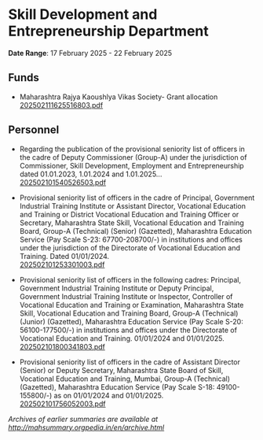 # Skill Development and Entrepreneurship Department

**Date Range**: 17 February 2025 - 22 February 2025


## Funds
- Maharashtra Rajya Kaoushlya Vikas Society- Grant allocation\
  [202502111625516803.pdf](https://gr.maharashtra.gov.in/Site/Upload/Government%20Resolutions/English/202502111625516803.pdf)

## Personnel
- Regarding the publication of the provisional seniority list of officers in the cadre of Deputy Commissioner (Group-A) under the jurisdiction of Commissioner, Skill Development, Employment and Entrepreneurship dated 01.01.2023, 1.01.2024 and 1.01.2025...\
  [202502101540526503.pdf](https://gr.maharashtra.gov.in/Site/Upload/Government%20Resolutions/English/202502101540526503.pdf)

- Provisional seniority list of officers in the cadre of Principal, Government Industrial Training Institute or Assistant Director, Vocational Education and Training or District Vocational Education and Training Officer or Secretary, Maharashtra State Skill, Vocational Education and Training Board, Group-A (Technical) (Senior) (Gazetted), Maharashtra Education Service (Pay Scale S-23: 67700-208700/-) in institutions and offices under the jurisdiction of the Directorate of Vocational Education and Training. Dated 01/01/2024.\
  [202502101253301003.pdf](https://gr.maharashtra.gov.in/Site/Upload/Government%20Resolutions/English/202502101253301003.pdf)

- Provisional seniority list of officers in the following cadres: Principal, Government Industrial Training Institute or Deputy Principal, Government Industrial Training Institute or Inspector, Controller of Vocational Education and Training or Examination, Maharashtra State Skill, Vocational Education and Training Board, Group-A (Technical) (Junior) (Gazetted), Maharashtra Education Service (Pay Scale S-20: 56100-177500/-) in institutions and offices under the Directorate of Vocational Education and Training. 01/01/2024 and 01/01/2025.\
  [202502101800341803.pdf](https://gr.maharashtra.gov.in/Site/Upload/Government%20Resolutions/English/202502101800341803.pdf)

- Provisional seniority list of officers in the cadre of Assistant Director (Senior) or Deputy Secretary, Maharashtra State Board of Skill, Vocational Education and Training, Mumbai, Group-A (Technical) (Gazetted), Maharashtra Education Service (Pay Scale S-18: 49100-155800/-) as on 01/01/2024 and 01/01/2025.\
  [202502101756052003.pdf](https://gr.maharashtra.gov.in/Site/Upload/Government%20Resolutions/English/202502101756052003.pdf)


*Archives of earlier summaries are available at http://mahsummary.orgpedia.in/en/archive.html*